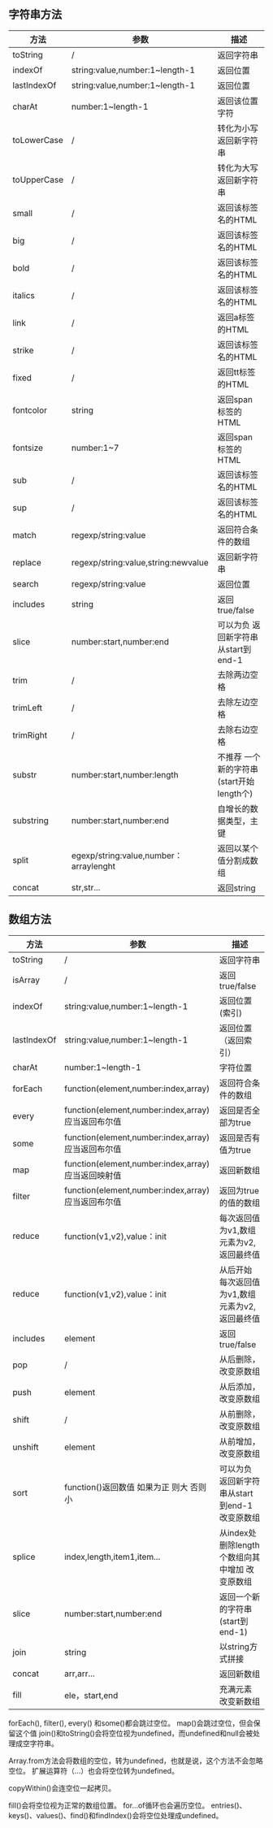 
## 字符串方法

|方法|参数|描述|
|---|---|---|
|toString|/|返回字符串|
|indexOf|string:value,number:1~length-1|返回位置|
|lastIndexOf|string:value,number:1~length-1|返回位置|
|charAt|number:1~length-1|返回该位置字符|
|toLowerCase|/|转化为小写 返回新字符串|
|toUpperCase|/|转化为大写 返回新字符串|
|small|/|返回该标签名的HTML|
|big|/|返回该标签名的HTML|
|bold|/|返回该标签名的HTML|
|italics|/|返回该标签名的HTML|
|link|/|返回a标签的HTML|
|strike|/|返回该标签名的HTML|
|fixed|/|返回tt标签的HTML|
|fontcolor|string|返回span标签的HTML|
|fontsize|number:1~7|返回span标签的HTML|
|sub|/|返回该标签名的HTML|
|sup|/|返回该标签名的HTML|
|match|regexp/string:value|返回符合条件的数组|
|replace|regexp/string:value,string:newvalue|返回新字符串|
|search|regexp/string:value|返回位置|
|includes|string|返回true/false|
|slice|number:start,number:end|可以为负 返回新字符串从start到end-1|
|trim|/|去除两边空格|
|trimLeft|/|去除左边空格|
|trimRight|/|去除右边空格|
|substr|number:start,number:length|不推荐 一个新的字符串(start开始length个)|
|substring|number:start,number:end|自增长的数据类型，主键|
|split|egexp/string:value,number：arraylenght|返回以某个值分割成数组|
|concat|str,str...|返回string|


## 数组方法

|方法|参数|描述|
|---|---|---|
|toString|/|返回字符串|
|isArray|/|返回true/false|
|indexOf|string:value,number:1~length-1|返回位置(索引) |
|lastIndexOf|string:value,number:1~length-1|返回位置（返回索引）|
|charAt|number:1~length-1|字符位置|
|forEach|function(element,number:index,array)|返回符合条件的数组|
|every|function(element,number:index,array)应当返回布尔值|返回是否全部为true|
|some|function(element,number:index,array)应当返回布尔值|返回是否有值为true|
|map|function(element,number:index,array)应当返回映射值|返回新数组|
|filter|function(element,number:index,array)应当返回布尔值|返回为true的值的数组|
|reduce|function(v1,v2),value：init|每次返回值为v1,数组元素为v2, 返回最终值|
|reduce|function(v1,v2),value：init|从后开始 每次返回值为v1,数组元素为v2, 返回最终值|
|includes|element|返回true/false|
|pop|/|从后删除，改变原数组|
|push|element|从后添加，改变原数组|
|shift|/|从前删除，改变原数组|
|unshift|element|从前增加，改变原数组|
|sort|function()返回数值 如果为正 则大 否则小|可以为负 返回新字符串从start到end-1 改变原数组|
|splice|index,length,item1,item...|从index处删除length个数组向其中增加 改变原数组|
|slice|number:start,number:end|返回一个新的字符串(start到end-1)|
|join|string|以string方式拼接|
|concat|arr,arr...|返回新数组|
|fill|ele，start,end|充满元素 改变新数组|
forEach(), filter(), every() 和some()都会跳过空位。
map()会跳过空位，但会保留这个值
join()和toString()会将空位视为undefined，而undefined和null会被处理成空字符串。

Array.from方法会将数组的空位，转为undefined，也就是说，这个方法不会忽略空位。
扩展运算符（...）也会将空位转为undefined。

copyWithin()会连空位一起拷贝。

fill()会将空位视为正常的数组位置。
for...of循环也会遍历空位。
entries()、keys()、values()、find()和findIndex()会将空位处理成undefined。
